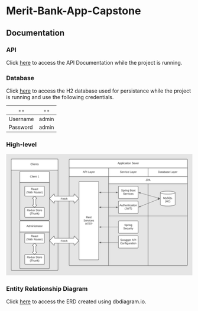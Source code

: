 # Merit-Bank-App-Capstone

## Documentation

### API

Click [here](http://localhost:8080/swagger-ui/) to access the API Documentation while the project is running.

### Database

Click [here](http://localhost:8080/h2-console/) to access the H2 database used for persistance while the project is running and use the following credentials. 

-- | --
----- | ------
Username | admin
Password | admin

### High-level
![image of high level](https://github.com/kevin-k-1984/Merit-Bank-App-Capstone/blob/master/Images/High-Level%20Architecture.png)

### Entity Relationship Diagram

Click [here](https://dbdiagram.io/d/60b51417b29a09603d17551a) to access the ERD created using dbdiagram.io.
